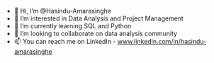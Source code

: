 - 👋 Hi, I’m @Hasindu-Amarasinghe
- 👀 I’m interested in Data Analysis and Project Management
- 🌱 I’m currently learning SQL and Python
- 💞️ I’m looking to collaborate on data analysis community
- 📫 You can reach me on LinkedIn - www.linkedin.com/in/hasindu-amarasinghe

<!---
Hasindu-Amarasinghe/Hasindu-Amarasinghe is a ✨ special ✨ repository because its `README.md` (this file) appears on your GitHub profile.
You can click the Preview link to take a look at your changes.
--->
